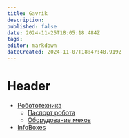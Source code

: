 ```yaml
---
title: Gavrik
description: 
published: false
date: 2024-11-25T18:05:18.484Z
tags: 
editor: markdown
dateCreated: 2024-11-07T18:47:48.919Z
---
```


<h1>Header</h1>

<ul>
  <li>
    <a href="/memberspages/Gavrik/robotics">Робототехника</a>
    <ul>
      <li><a href="/memberspages/Gavrik/robotic-card">Паспорт робота</a></li>
      <li><a href="/memberspages/Gavrik/mech-equipment">Оборудование мехов</a></li>
    </ul>
  </li>
  
  <li><a href="/memberspages/Gavrik/InfoBoxes">InfoBoxes</a></li>
</ul>